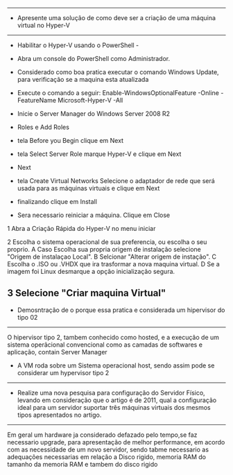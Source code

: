 ------------------------------------------------------------------------------------------------------
- Apresente uma solução de como deve ser a criação de uma máquina virtual no Hyper-V
------------------------------------------------------------------------------------------------------
- Habilitar o Hyper-V usando o PowerShell -

- Abra um console do PowerShell como Administrador.
- Considerado como boa pratica executar o comando Windows Update, para verificação se a maquina esta atualizada
- Execute o comando a seguir:
      Enable-WindowsOptionalFeature -Online -FeatureName Microsoft-Hyper-V -All
- Inicie o Server Manager do Windows Server 2008 R2
- Roles e Add Roles
- tela Before you Begin clique em Next
- tela Select Server Role marque Hyper-V e clique em Next
- Next
- tela Create Virtual Networks Selecione o adaptador de rede que será usada para as máquinas virtuais e clique em Next
- finalizando clique em Install
- Sera necessario reiniciar a máquina. Clique em Close


1 Abra a Criação Rápida do Hyper-V no menu iniciar

2 Escolha o sistema operacional de sua preferencia, ou escolha o seu proprio.
   A Caso Escolha sua propria origem de instalação selecione "Origem de instalaçao Local".
   B Selcionar "Alterar origem de instação".
   C Escolha o .ISO ou .VHDX que ira trasformar a nova maquina virtual.
   D Se a imagem foi Linux desmarque a opção inicialização segura.

3 Selecione "Criar maquina Virtual" 
-------------------------------------------------------------------------------------------------------
- Demosntração de o porque essa pratica e considerada um hipervisor do tipo 02
-------------------------------------------------------------------------------------------------------
O hipervisor tipo 2, tambem conhecido como hosted, e a execução de um sistema operãcional convencional
como as camadas de softwares e aplicação, contain Server Manager

- A VM roda sobre um Sistema operacional host, sendo assim pode se considerar um hypervisor tipo 2


-------------------------------------------------------------------------------------------------------
- Realize uma nova pesquisa para configuração do Servidor Físico, levando em consideração que o artigo 
é de 2011, qual a configuração ideal para um servidor suportar três máquinas virtuais dos mesmos 
tipos apresentados no artigo.
-------------------------------------------------------------------------------------------------------
Em geral um hardware ja considerado defazado pelo tempo,se faz necessario upgrade, para apresentação 
de melhor performance, em acordo com as necessidade de um novo servidor, sendo tabme necessario as 
adequações necessarias em relação a Disco rigido, memoria RAM do tamanho da memoria RAM 
e tambem do disco rigido


